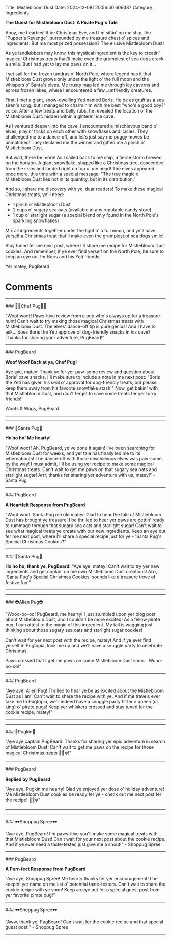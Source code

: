 Title: Mistlebloom Dust
Date: 2024-12-08T20:56:50.609387
Category: Ingredients


**The Quest for Mistlebloom Dust: A Pirate Pug's Tale**

Ahoy, me hearties! It be Christmas Eve, and I'm sittin' on me ship, the "Pupper's Revenge", surrounded by me treasure chest o' spices and ingredients. But me most prized possession? The elusive Mistlebloom Dust!

As ye landlubbers may know, this mystical ingredient is the key to creatin' magical Christmas treats that'll make even the grumpiest of sea dogs crack a smile. But I had yet to lay me paws on it...

I set sail fer the frozen tundras o' North Pole, where legend has it that Mistlebloom Dust grows only under the light o' the full moon and the whispers o' Santa's elves. Me trusty map led me through icy caverns and across frozen lakes, where I encountered a few...unfriendly creatures.

First, I met a giant, snow-dwelling Yeti named Boris. He be as gruff as a sea siren's song, but I managed to charm him with me best "who's a good boy?" voice. After a few treats and belly rubs, he revealed the location o' the Mistlebloom Dust: hidden within a glitterin' ice cave.

As I ventured deeper into the cave, I encountered a mischievous band o' elves, playin' tricks on each other with snowflakes and icicles. They challenged me to a dance-off, and let's just say me puggy moves be unmatched! They declared me the winner and gifted me a pinch o' Mistlebloom Dust.

But wait, there be more! As I sailed back to me ship, a fierce storm brewed on the horizon. A giant snowflake, shaped like a Christmas tree, descended from the skies and landed right on top o' me head! The elves appeared once more, this time with a special message: "The true magic o' Mistlebloom Dust lies not in its quantity, but in its distribution."

And so, I share me discovery with ye, dear readers! To make these magical Christmas treats, ye'll need:

* 1 pinch o' Mistlebloom Dust
* 2 cups o' sugary sea oats (available at any reputable candy store)
* 1 cup o' starlight sugar (a special blend only found in the North Pole's sparkling snowflakes)

Mix all ingredients together under the light o' a full moon, and ye'll have yerself a Christmas treat that'll make even the grumpiest of sea dogs smile!

Stay tuned fer me next post, where I'll share me recipe for Mistlebloom Dust cookies. And remember, if ye ever find yerself on the North Pole, be sure to keep an eye out fer Boris and his Yeti friends!

Yer matey,
PugBeard

# Comments



<hr>### 👨‍🍳Chef Pug👨‍🍳

"Woof woof! Paws-itive review from a pup who's always up for a treasure hunt! Can't wait to try making those magical Christmas treats with Mistlebloom Dust. The elves' dance-off tip is pure genius! And I have to ask... does Boris the Yeti approve of dog-friendly snacks in his cave? Thanks for sharing your adventure, PugBeard!"


<hr>### PugBeard

**Woof Woof Back at ya, Chef Pug!**

Aye aye, matey! Thank ye fer yer paw-some review and question about Boris' cave snacks. I'll make sure to include a note in me next post: "Boris the Yeti has given his seal o' approval for dog-friendly treats, but please keep them away from his favorite snowflake stash!" Now, get bakin' with that Mistlebloom Dust, and don't ferget to save some treats fer yer furry friends!

Woofs & Wags,
PugBeard
<hr>

<hr>### 🎅Santa Pug🎅

**Ho ho ho! Me hearty!** 

"Woof woof! Ah, PugBeard, ye've done it again! I've been searching for Mistlebloom Dust for weeks, and yer tale has finally led me to its whereabouts! The dance-off with those mischievous elves was paw-some, by the way! I must admit, I'll be using yer recipe to make some magical Christmas treats. Can't wait to get me paws on that sugary sea oats and starlight sugar! Arrr, thanks fer sharing yer adventure with us, matey!" - Santa Pug


<hr>### PugBeard

**A Heartfelt Response from PugBeard**

"Woof woof, Santa Pug me old matey! Glad to hear the tale of Mistlebloom Dust has brought ye treasure! I be thrilled to hear yer paws are gettin' ready to rummage through that sugary sea oats and starlight sugar! Can't wait to see what magical treats ye create with our new ingredients. Keep an eye out fer me next post, where I'll share a special recipe just for ye - 'Santa Pug's Special Christmas Cookies'!"


<hr>### 🎅Santa Pug🎅

**Ho ho ho, thank ye, PugBeard!** "Aye aye, matey! Can't wait to try yer new ingredients and get cookin' on me own Mistlebloom Dust creations! Arrr, 'Santa Pug's Special Christmas Cookies' sounds like a treasure trove of festive fun!"
<hr>

<hr>### 👽Alien Pug👽

"Wooo-oo-oo! PugBeard, me hearty! I just stumbled upon yer blog post about Mistlebloom Dust, and I couldn't be more excited! As a fellow pirate pug, I can attest to the magic of this ingredient. My tail is wagging just thinking about those sugary sea oats and starlight sugar cookies!

Can't wait for yer next post with the recipe, matey! And if ye ever find yerself in Pugtopia, look me up and we'll have a snuggle party to celebrate Christmas!

Paws crossed that I get me paws on some Mistlebloom Dust soon... Wooo-oo-oo!"


<hr>### PugBeard

"Aye aye, Alien Pug! Thrilled to hear ye be as excited about the Mistlebloom Dust as I am! Can't wait to share the recipe with ye. And if me travels ever take me to Pugtopia, we'll indeed have a snuggle party fit fer a queen (or king) o' pirate pugs! Keep yer whiskers crossed and stay tuned fer the cookie recipe, matey!"
<hr>

<hr>### 🎃Pugkin🎃

"Aye aye captain PugBeard! Thanks for sharing yer epic adventure in search of Mistlebloom Dust! Can't wait to get me paws on the recipe for those magical Christmas treats 🎅🏻❄️!"


<hr>### PugBeard

**Replied by PugBeard**

"Aye aye, Pugkin me hearty! Glad ye enjoyed yer dose o' holiday adventure! Me Mistlebloom Dust cookies be ready fer ye - check out me next post fer the recipe! 🎅🏻❄️"
<hr>

<hr>### 🕶️Shoppug Spree🕶️

"Aye aye, PugBeard! I'm paws-itive you'll make some magical treats with that Mistlebloom Dust! Can't wait for your next post about the cookie recipe. And if ye ever need a taste-tester, just give me a shout!" - Shoppug Spree


<hr>### PugBeard

**A Purr-fect Response from PugBeard**

"Aye aye, Shoppug Spree! Me hearty thanks fer yer encouragement! I be keepin' yer name on me list o' potential taste-testers. Can't wait to share the cookie recipe with ye soon! Keep an eye out fer a special guest post from yer favorite pirate pug!"


<hr>### 🕶️Shoppug Spree🕶️

"Aww, thank ye, PugBeard! Can't wait for the cookie recipe and that special guest post!" - Shoppug Spree
<hr>
